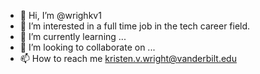 - 👋 Hi, I’m @wrighkv1
- 👀 I’m interested in a full time job in the tech career field.
- 🌱 I’m currently learning ...
- 💞️ I’m looking to collaborate on ...
- 📫 How to reach me kristen.v.wright@vanderbilt.edu

<!---
wrighkv1/wrighkv1 is a ✨ special ✨ repository because its `README.md` (this file) appears on your GitHub profile.
You can click the Preview link to take a look at your changes.
--->
